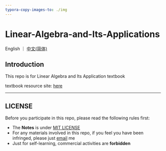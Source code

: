 ```yaml
---
typora-copy-images-to: ./img
---
```


# Linear-Algebra-and-Its-Applications

English ｜ [中文(简体)](README-zh-CN.md)

## Introduction

This repo is for Linear Algebra and Its Application textbook

textbook resource site: [here](https://wps.pearsoned.com/aw_lay_linearalgebra_5/)

------



## LICENSE

Before you participate in this repo, please read the following rules first:

- The **Notes** is under <a href="https://github.com/ascendho/Linear-Algebra-and-Its-Applications/blob/master/LICENSE">MIT LICENSE</a>
- For any materials involved in this repo, if you feel you have been infringed, please just [email](mailto:ascendho@outlook.com) me
- Just for self-learning, commercial activities are **forbidden**

